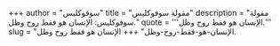 +++
author = "سوفوكليس"
title = "مقولة سوفوكليس"
description = "مقولة سوفوكليس: الإنسان هو فقط روح وظل."
quote = '''الإنسان هو فقط روح وظل.'''
slug = "الإنسان-هو-فقط-روح-وظل"
+++
الإنسان هو فقط روح وظل.
